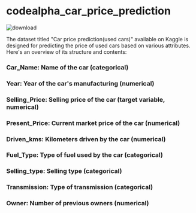 # codealpha_car_price_prediction
![download](https://github.com/user-attachments/assets/b3860079-7596-4b78-9d8b-c70c2e4bd653)

The dataset titled "Car price prediction(used cars)" available on Kaggle is designed for predicting the price of used cars based on various attributes. Here's an overview of its structure and contents:


### Car_Name: Name of the car (categorical)
### Year: Year of the car's manufacturing (numerical)
### Selling_Price: Selling price of the car (target variable, numerical)
### Present_Price: Current market price of the car (numerical)
### Driven_kms: Kilometers driven by the car (numerical)
### Fuel_Type: Type of fuel used by the car (categorical)
### Selling_type: Selling type (categorical)
### Transmission: Type of transmission (categorical)
### Owner: Number of previous owners (numerical)
